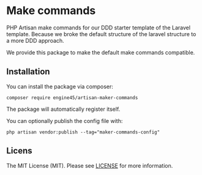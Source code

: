 # Make commands

PHP Artisan make commands for our DDD starter template of the Laravel template.
Because we broke the default structure of the laravel structure to a more DDD approach.

We provide this package to make the default make commands compatible. 

## Installation

You can install the package via composer:

```
composer require engine45/artisan-maker-commands
```

The package will automatically register itself. 

You can optionally publish the config file with: 

```
php artisan vendor:publish --tag="maker-commands-config"
```

## Licens 

The MIT License (MIT). Please see [LICENSE](LICENSE) for more information.